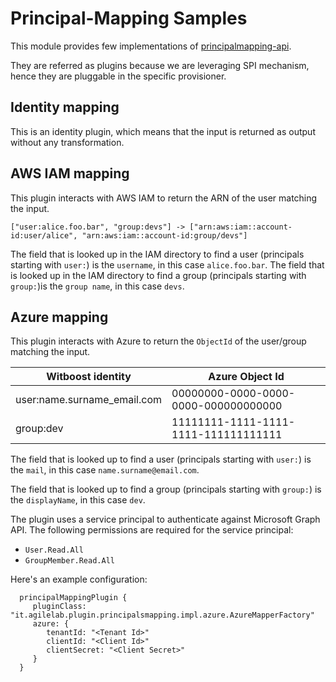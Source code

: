 # Principal-Mapping Samples

This module provides few implementations of [principalmapping-api](../principalmapping-api).

They are referred as plugins because we are leveraging SPI mechanism, hence they are pluggable in the specific provisioner.

## Identity mapping

This is an identity plugin, which means that the input is returned as output without any transformation.


## AWS IAM mapping

This plugin interacts with AWS IAM to return the ARN of the user matching the input.

```
["user:alice.foo.bar", "group:devs"] -> ["arn:aws:iam::account-id:user/alice", "arn:aws:iam::account-id:group/devs"]
```

The field that is looked up in the IAM directory to find a user (principals starting with `user:`) is the `username`, in this case `alice.foo.bar`.
The field that is looked up in the IAM directory to find a group (principals starting with `group:`)is the `group name`, in this case `devs`.

## Azure mapping

This plugin interacts with Azure to return the `ObjectId` of the user/group matching the input.

| Witboost identity           | Azure Object Id                      |
|-----------------------------|--------------------------------------|
| user:name.surname_email.com | 00000000-0000-0000-0000-000000000000 |
| group:dev                   | 11111111-1111-1111-1111-111111111111 |

The field that is looked up to find a user (principals starting with `user:`) is the `mail`, in this case `name.surname@email.com`.

The field that is looked up to find a group (principals starting with `group:`) is the `displayName`, in this case `dev`.

The plugin uses a service principal to authenticate against Microsoft Graph API. The following permissions are required for the service principal:
- `User.Read.All`
- `GroupMember.Read.All`

Here's an example configuration:

```
  principalMappingPlugin {
     pluginClass: "it.agilelab.plugin.principalsmapping.impl.azure.AzureMapperFactory"
     azure: {
        tenantId: "<Tenant Id>"
        clientId: "<Client Id>"
        clientSecret: "<Client Secret>"
     }
  }
```
